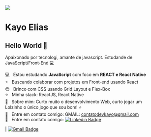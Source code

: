 <img width="auto" src="https://brainhub.eu/blog/wp-content/uploads/2019/04/why-react-js.png">


# Kayo Elias

## Hello World 👋
Apaixonado por tecnologi, amante de javascript.
Estudande de JavaScript/Front-End :computer:

 :computer:  &nbsp; Estou estudando **JavaScript** com foco em **REACT e React Native**
 <br/> :star: &nbsp; Buscando colaborar com projetos em Front-end usando React
 <br/> :blush: &nbsp; Brinco com CSS usando Grid Layout e Flex-Box
 <br/> :star: &nbsp; Minha stack: ReactJS, React Native 
 <br/> 💬  &nbsp; Sobre mim: Curto muito o desenvolvimento Web, curto jogar um Lolzinho o único jogo que sou bom! :star:
 <br/> :email: &nbsp; Entre em contato comigo: GMAIL: contatodevkayo@gmail.com
<br/> :email: &nbsp; Entre em contato comigo: [![Linkedin Badge](https://img.shields.io/badge/kayo-elias-blue?style=flat-square&logo=Linkedin&logoColor=white&link=https://kayo-elias-gonçalves-verdan-b56124199/)](https://www.linkedin.com/in/kayo-elias-gonçalves-verdan-b56124199/)
 

| 
[![Gmail Badge](https://img.shields.io/badge/-contatodevkayo@gmail.com-c14438?style=flat-square&logo=Gmail&logoColor=white&link=mailto:contatodevkayo@gmail.com)](mailto:contatodevkayo@gmail.com)
